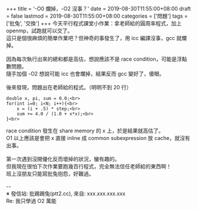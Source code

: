 +++
title = '-O0 爛掉，-O2 沒事？'
date = 2019-08-30T11:55:00+08:00
draft = false
lastmod = 2019-08-30T11:55:00+08:00
categories = ['問題']
tags = ['批兔', '交換']
+++
今天平行程式課堂小作業：拿老師給的圓周率程式，加上 openmp，試跑就可以交了。<br>
這只是個很麻煩的簡單作業吧？但神奇的事發生了，用 icc 編譯沒事，gcc 就爛掉。<br>
<br>
因為每次執行出來的總和都是高估，想說應該不是 race condition，可能是浮點數問題。<br>
隨手加個 -O2 想說可能 icc 也會爛掉，結果反而 gcc 變好了，傻眼。<br>
<br>
後來發現，問題出在老師給的程式。（明明不到 20 行）<br>
```<br>
double x, pi, sum = 0.0;<br>
for(int i=0; i<N; i++){<br>
    x = (i + .5) * step;<br>
    sum += 4.0 / (1.0 + x*x);<br>
}<br>
```
race condition 發生在 share memory 的 x 上，於是結果就高估了。<br>
O1 以上應該是會把 x 直接 inline 成 common subexpression 放 cache，就沒有出事。<br>
<br>
第一次遇到沒開優化反而壞掉的狀況，蠻有趣的。<br>
但我現在很怕下次作業要跑幾百行程式，完全無法信任老師給的東西啊！<br>
班上沒朋友只能寫批兔抱怨，好難過。<br>
<br>
--<br>
※ 發信站: 批踢踢兔(ptt2.cc), 來自: xxx.xxx.xxx.xxx<br>
Re: 我只學過 O2 萬能<br>
